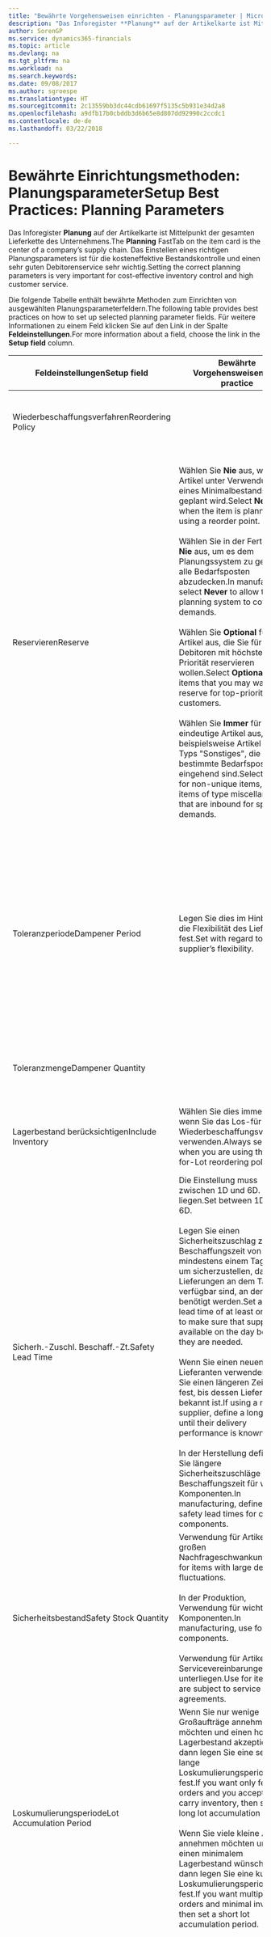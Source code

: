 ```yaml
---
title: "Bewährte Vorgehensweisen einrichten - Planungsparameter | Microsoft Docs"
description: "Das Inforegister **Planung** auf der Artikelkarte ist Mittelpunkt der gesamten Lieferkette des Unternehmens. Das Einstellen eines richtigen Planungsparameters ist für die kosteneffektive Bestandskontrolle und einen sehr guten Debitorenservice sehr wichtig."
author: SorenGP
ms.service: dynamics365-financials
ms.topic: article
ms.devlang: na
ms.tgt_pltfrm: na
ms.workload: na
ms.search.keywords: 
ms.date: 09/08/2017
ms.author: sgroespe
ms.translationtype: HT
ms.sourcegitcommit: 2c13559bb3dc44cdb61697f5135c5b931e34d2a8
ms.openlocfilehash: a9dfb17b0cbddb3d6b65e8d807dd92990c2ccdc1
ms.contentlocale: de-de
ms.lasthandoff: 03/22/2018

---
```

# <a name="setup-best-practices-planning-parameters"></a><span data-ttu-id="4bfb9-104">Bewährte Einrichtungsmethoden: Planungsparameter</span><span class="sxs-lookup"><span data-stu-id="4bfb9-104">Setup Best Practices: Planning Parameters</span></span>
<span data-ttu-id="4bfb9-105">Das Inforegister **Planung** auf der Artikelkarte ist Mittelpunkt der gesamten Lieferkette des Unternehmens.</span><span class="sxs-lookup"><span data-stu-id="4bfb9-105">The **Planning** FastTab on the item card is the center of a company’s supply chain.</span></span> <span data-ttu-id="4bfb9-106">Das Einstellen eines richtigen Planungsparameters ist für die kosteneffektive Bestandskontrolle und einen sehr guten Debitorenservice sehr wichtig.</span><span class="sxs-lookup"><span data-stu-id="4bfb9-106">Setting the correct planning parameters is very important for cost-effective inventory control and high customer service.</span></span>  

 <span data-ttu-id="4bfb9-107">Die folgende Tabelle enthält bewährte Methoden zum Einrichten von ausgewählten Planungsparameterfeldern.</span><span class="sxs-lookup"><span data-stu-id="4bfb9-107">The following table provides best practices on how to set up selected planning parameter fields.</span></span> <span data-ttu-id="4bfb9-108">Für weitere Informationen zu einem Feld klicken Sie auf den Link in der Spalte **Feldeinstellungen**.</span><span class="sxs-lookup"><span data-stu-id="4bfb9-108">For more information about a field, choose the link in the **Setup field** column.</span></span>  

|<span data-ttu-id="4bfb9-109">Feldeinstellungen</span><span class="sxs-lookup"><span data-stu-id="4bfb9-109">Setup field</span></span>|<span data-ttu-id="4bfb9-110">Bewährte Vorgehensweisen</span><span class="sxs-lookup"><span data-stu-id="4bfb9-110">Best practice</span></span>|<span data-ttu-id="4bfb9-111">Bemerkung</span><span class="sxs-lookup"><span data-stu-id="4bfb9-111">Comment</span></span>|  
|-----------------|-------------------|-------------|  
|<span data-ttu-id="4bfb9-112">Wiederbeschaffungsverfahren</span><span class="sxs-lookup"><span data-stu-id="4bfb9-112">Reordering Policy</span></span>||<span data-ttu-id="4bfb9-113">Weitere Informationen finden Sie unter [Bewährte Einrichtungsmethoden: Wiederbeschaffungsverfahren](setup-best-practices-reordering-policies.md).</span><span class="sxs-lookup"><span data-stu-id="4bfb9-113">For more information, see [Setup Best Practices: Reordering Policies](setup-best-practices-reordering-policies.md).</span></span>|  
|<span data-ttu-id="4bfb9-114">Reservieren</span><span class="sxs-lookup"><span data-stu-id="4bfb9-114">Reserve</span></span>|<span data-ttu-id="4bfb9-115">Wählen Sie **Nie** aus, wenn der Artikel unter Verwendung eines Minimalbestands geplant wird.</span><span class="sxs-lookup"><span data-stu-id="4bfb9-115">Select **Never** when the item is planned using a reorder point.</span></span><br /><br /> <span data-ttu-id="4bfb9-116">Wählen Sie in der Fertigung **Nie** aus, um es dem Planungssystem zu gestatten, alle Bedarfsposten abzudecken.</span><span class="sxs-lookup"><span data-stu-id="4bfb9-116">In manufacturing, select **Never** to allow the planning system to cover all demands.</span></span><br /><br /> <span data-ttu-id="4bfb9-117">Wählen Sie **Optional** für Artikel aus, die Sie für Debitoren mit höchster Priorität reservieren wollen.</span><span class="sxs-lookup"><span data-stu-id="4bfb9-117">Select **Optional** for items that you may want to reserve for top-priority customers.</span></span><br /><br /> <span data-ttu-id="4bfb9-118">Wählen Sie **Immer** für nicht eindeutige Artikel aus, wie beispielsweise Artikel des Typs "Sonstiges", die für bestimmte Bedarfsposten eingehend sind.</span><span class="sxs-lookup"><span data-stu-id="4bfb9-118">Select **Always** for non-unique items, such as items of type miscellaneous that are inbound for specific demands.</span></span>|<span data-ttu-id="4bfb9-119">Reservierungen wirken im Allgemeinen dem Zweck der Planung entgegen, nämlich einem Ausgleich zwischen Bedarf und Vorrat.</span><span class="sxs-lookup"><span data-stu-id="4bfb9-119">Reservations generally counteract the purpose of planning, which is to balance demand and supply.</span></span> <span data-ttu-id="4bfb9-120">Daher sollten Artikel, die für die Planung eingerichtet wurden, im Allgemeinen nicht reserviert werden.</span><span class="sxs-lookup"><span data-stu-id="4bfb9-120">Therefore, items that are set up for planning should generally not be reserved.</span></span><br /><br /> <span data-ttu-id="4bfb9-121">Wenn der Benutzer eine Lagerbestandsmenge für zukünftigen Bedarf reserviert, wird die Planungsgrundlage gestört, und der Minimalbestand funktioniert möglicherweise nicht ordnungsgemäß.</span><span class="sxs-lookup"><span data-stu-id="4bfb9-121">If the user reserves an inventory quantity for future demand, then the planning foundation will be disturbed, and the reorder point may not work correctly.</span></span> <span data-ttu-id="4bfb9-122">Selbst wenn der voraussichtliche Lagerbestand im Hinblick auf den Minimalbestand akzeptabel ist, stehen die Mengen möglicherweise aufgrund der Reservierung nicht zur Verfügung.</span><span class="sxs-lookup"><span data-stu-id="4bfb9-122">Even if the projected inventory level is acceptable with regard to the reorder point, the quantities may not be available because of the reservation.</span></span>|  
|<span data-ttu-id="4bfb9-123">Toleranzperiode</span><span class="sxs-lookup"><span data-stu-id="4bfb9-123">Dampener Period</span></span>|<span data-ttu-id="4bfb9-124">Legen Sie dies im Hinblick auf die Flexibilität des Lieferanten fest.</span><span class="sxs-lookup"><span data-stu-id="4bfb9-124">Set with regard to the supplier’s flexibility.</span></span>|<span data-ttu-id="4bfb9-125">Wenn der Lieferant Änderungen in letzter Minute an den Aufträgen akzeptiert, verwenden Sie eine längere Periode.</span><span class="sxs-lookup"><span data-stu-id="4bfb9-125">If the supplier accepts last-minute changes to orders, then use a longer period.</span></span> <span data-ttu-id="4bfb9-126">Wenn für den Lieferanten eine feste Planung erforderlich ist, dann halten Sie die Periode so kurz wie möglich.</span><span class="sxs-lookup"><span data-stu-id="4bfb9-126">If the supplier requires firm planning, then shorten your period as much as possible.</span></span><br /><br /> <span data-ttu-id="4bfb9-127">Informationen zur globalen Einrichtung, siehe [Designdetails: Planungsparameter](design-details-planning-parameters.md).</span><span class="sxs-lookup"><span data-stu-id="4bfb9-127">For information about the global setup, see [Design Details: Planning Parameters](design-details-planning-parameters.md).</span></span>|  
|<span data-ttu-id="4bfb9-128">Toleranzmenge</span><span class="sxs-lookup"><span data-stu-id="4bfb9-128">Dampener Quantity</span></span>||<span data-ttu-id="4bfb9-129">Informationen zur globalen Einrichtung, siehe [Designdetails: Planungsparameter](design-details-planning-parameters.md).</span><span class="sxs-lookup"><span data-stu-id="4bfb9-129">For information about the global setup, see [Design Details: Planning Parameters](design-details-planning-parameters.md).</span></span>|  
|<span data-ttu-id="4bfb9-130">Lagerbestand berücksichtigen</span><span class="sxs-lookup"><span data-stu-id="4bfb9-130">Include Inventory</span></span>|<span data-ttu-id="4bfb9-131">Wählen Sie dies immer aus, wenn Sie das Los-für-Los-Wiederbeschaffungsverfahren verwenden.</span><span class="sxs-lookup"><span data-stu-id="4bfb9-131">Always select when you are using the Lot-for-Lot reordering policy.</span></span>|<span data-ttu-id="4bfb9-132">Wählen Sie dies nur in bestimmten Fällen nicht aus, beispielsweise wenn keine Lagerartikel verkäuflich sind.</span><span class="sxs-lookup"><span data-stu-id="4bfb9-132">Do not select only in special situations, such as when inventory items are not sellable.</span></span>|  
|<span data-ttu-id="4bfb9-133">Sicherh.-Zuschl. Beschaff.-Zt.</span><span class="sxs-lookup"><span data-stu-id="4bfb9-133">Safety Lead Time</span></span>|<span data-ttu-id="4bfb9-134">Die Einstellung muss zwischen 1D und 6D. liegen.</span><span class="sxs-lookup"><span data-stu-id="4bfb9-134">Set between 1D and 6D.</span></span><br /><br /> <span data-ttu-id="4bfb9-135">Legen Sie einen Sicherheitszuschlag zur Beschaffungszeit von mindestens einem Tag fest, um sicherzustellen, dass die Lieferungen an dem Tag verfügbar sind, an dem sie benötigt werden.</span><span class="sxs-lookup"><span data-stu-id="4bfb9-135">Set a safety lead time of at least one day to make sure that supplies are available on the day before they are needed.</span></span><br /><br /> <span data-ttu-id="4bfb9-136">Wenn Sie einen neuen Lieferanten verwenden, legen Sie einen längeren Zeitraum fest, bis dessen Liefertreue bekannt ist.</span><span class="sxs-lookup"><span data-stu-id="4bfb9-136">If using a new supplier, define a longer time until their delivery performance is known.</span></span><br /><br /> <span data-ttu-id="4bfb9-137">In der Herstellung definieren Sie längere Sicherheitszuschläge zur Beschaffungszeit für wichtige Komponenten.</span><span class="sxs-lookup"><span data-stu-id="4bfb9-137">In manufacturing, define longer safety lead times for critical components.</span></span>|<span data-ttu-id="4bfb9-138">Vom System geplante Lieferungen, um zu vermeiden, dass am gleichen Tag, an dem Bestand nicht lieferbar ist, Bestand nicht lieferbar ist.</span><span class="sxs-lookup"><span data-stu-id="4bfb9-138">Supply that is planned by the system to avoid a stock-out will arrive on the same day that the stock-out occurs.</span></span> <span data-ttu-id="4bfb9-139">Dies kann sich möglicherweise als mehrere Stunden zu spät erweisen, wenn beispielsweise der Bedarf morgens erforderlich ist und die Lieferung am Nachmittag eingeht.</span><span class="sxs-lookup"><span data-stu-id="4bfb9-139">This may be several hours too late if, for example, the demand is needed in the morning and the supply arrives in the afternoon.</span></span> <span data-ttu-id="4bfb9-140">**Hinweis:** Das Feld **Sicherh.-Zuschl.-Zt.** verwendet den Basiskalender.</span><span class="sxs-lookup"><span data-stu-id="4bfb9-140">**Note:**  The **Safety Lead Time** field uses the base calendar.</span></span> <span data-ttu-id="4bfb9-141">Daher bedeutet 14T nicht notwendigerweise zwei Wochen.</span><span class="sxs-lookup"><span data-stu-id="4bfb9-141">Therefore, 14D is not necessarily two weeks.</span></span>|  
|<span data-ttu-id="4bfb9-142">Sicherheitsbestand</span><span class="sxs-lookup"><span data-stu-id="4bfb9-142">Safety Stock Quantity</span></span>|<span data-ttu-id="4bfb9-143">Verwendung für Artikel mit großen Nachfrageschwankungen.</span><span class="sxs-lookup"><span data-stu-id="4bfb9-143">Use for items with large demand fluctuations.</span></span><br /><br /> <span data-ttu-id="4bfb9-144">In der Produktion, Verwendung für wichtige Komponenten.</span><span class="sxs-lookup"><span data-stu-id="4bfb9-144">In manufacturing, use for critical components.</span></span><br /><br /> <span data-ttu-id="4bfb9-145">Verwendung für Artikel, die Servicevereinbarungen unterliegen.</span><span class="sxs-lookup"><span data-stu-id="4bfb9-145">Use for items that are subject to service agreements.</span></span>|<span data-ttu-id="4bfb9-146">Wenn das Feld **Minimalbestant** nicht ausgefüllt ist, dann dient der Sicherheitsbestand auch als Minimalbestand.</span><span class="sxs-lookup"><span data-stu-id="4bfb9-146">If the **Reorder Point** field is not filled, then the safety stock quantity also functions as a reorder point.</span></span>|  
|<span data-ttu-id="4bfb9-147">Loskumulierungsperiode</span><span class="sxs-lookup"><span data-stu-id="4bfb9-147">Lot Accumulation Period</span></span>|<span data-ttu-id="4bfb9-148">Wenn Sie nur wenige Großaufträge annehmen möchten und einen hohen Lagerbestand akzeptieren, dann legen Sie eine sehr lange Loskumulierungsperiode fest.</span><span class="sxs-lookup"><span data-stu-id="4bfb9-148">If you want only few big orders and you accept to carry inventory, then set a long lot accumulation period.</span></span><br /><br /> <span data-ttu-id="4bfb9-149">Wenn Sie viele kleine Aufträge annehmen möchten und sich einen minimalem Lagerbestand wünschen, dann legen Sie eine kurze Loskumulierungsperiode fest.</span><span class="sxs-lookup"><span data-stu-id="4bfb9-149">If you want multiple small orders and minimal inventory, then set a short lot accumulation period.</span></span>|<span data-ttu-id="4bfb9-150">Die Loskumulierungsperiode ist im Allgemeinen die längste Periode, in der Sie über Lagerbestand verfügen.</span><span class="sxs-lookup"><span data-stu-id="4bfb9-150">The lot accumulation period is generally the longest period that you will carry inventory.</span></span>|  
|<span data-ttu-id="4bfb9-151">Minimalbestand</span><span class="sxs-lookup"><span data-stu-id="4bfb9-151">Reorder Point</span></span>|<span data-ttu-id="4bfb9-152">Ermitteln Sie den Minimalbestand auf Basis des Anforderungsprofils des Artikels.</span><span class="sxs-lookup"><span data-stu-id="4bfb9-152">Base the reorder point on the item’s demand profile.</span></span>|<span data-ttu-id="4bfb9-153">Wenn laut historischen Daten während einer Beschaffungszeit von sieben Tagen der durchschnittliche Bedarf des Artikels 100 Einheiten beträgt, kann der Minimalbestand auf 100 festgelegt werden.</span><span class="sxs-lookup"><span data-stu-id="4bfb9-153">If historical data shows that the item’s average demand is 100 units during a lead time of seven days, then the reorder point can be set to 100 as a minimum.</span></span><br /><br /> <span data-ttu-id="4bfb9-154">Das bedeutet, dass bei einer Abnahme des Lagerbestands auf unter 100 Einheiten das Planungssystem die Wiederbeschaffung des Artikels vorschlägt, da für die Wiederbeschaffung sieben Tage benötigt werden und genügend Einheiten vorhanden sein müssen, um den Bedarf in diesen sieben Tagen zu decken.</span><span class="sxs-lookup"><span data-stu-id="4bfb9-154">This means that when the inventory level falls below 100 units, then the planning system will suggest to replenish because it takes seven days to supply the item, and there must be enough to cover the demand within those seven days.</span></span>|  
|<span data-ttu-id="4bfb9-155">Zeitrahmen</span><span class="sxs-lookup"><span data-stu-id="4bfb9-155">Time Bucket</span></span>|<span data-ttu-id="4bfb9-156">Ein leeres Feld bedeutet, dass der Lagerbestand jeden Tag überprüft wird.</span><span class="sxs-lookup"><span data-stu-id="4bfb9-156">Leave blank, meaning that the inventory level is checked every day.</span></span>|<span data-ttu-id="4bfb9-157">Bei täglicher Überprüfung des Lagerbestands ist eine optimale Planung des Minimalbestands sichergestellt.</span><span class="sxs-lookup"><span data-stu-id="4bfb9-157">Checking the inventory level every day ensures optimal reorder point planning.</span></span> <span data-ttu-id="4bfb9-158">**Hinweis:** Ein Zeitrahmen von 1W bedeutet, dass der Lagerbestand möglicherweise eine Woche bevor ein Beschaffungsauftrag vorgeschlagen wird, unter dem Minimalbestand liegt.</span><span class="sxs-lookup"><span data-stu-id="4bfb9-158">**Note:**  A time bucket of 1W means that the inventory level may be below the reorder point for one week before a supply order is suggested.</span></span>|  
|<span data-ttu-id="4bfb9-159">Rundungspräzision</span><span class="sxs-lookup"><span data-stu-id="4bfb9-159">Rounding Precision</span></span>|<span data-ttu-id="4bfb9-160">In der teuren Produktion auf 0,00001 festgelegt.</span><span class="sxs-lookup"><span data-stu-id="4bfb9-160">In expensive manufacturing, set to 0.00001.</span></span>|<span data-ttu-id="4bfb9-161">Große Rundungsmengen an Ausschuss oder Materialverbrauch können zu sehr hohen Lagerkosten führen.</span><span class="sxs-lookup"><span data-stu-id="4bfb9-161">Large rounding quantities of scrap or material consumption can amount to very large inventory costs.</span></span> <span data-ttu-id="4bfb9-162">Es kann daher von Bedeutung sein, die kleinste Rundungspräzision festzulegen, um diese potenziellen Kosten zu minimieren.</span><span class="sxs-lookup"><span data-stu-id="4bfb9-162">It may therefore be relevant to set the smallest rounding precision to minimize this potential cost.</span></span>|  

> [!NOTE]  
>  <span data-ttu-id="4bfb9-163">Die bewährten Methoden zu Planungsparametern auf Artikelkarten gelten auch für dieselben Felder auf Lagerhaltungsdatenkarten.</span><span class="sxs-lookup"><span data-stu-id="4bfb9-163">The best practices for planning parameters on item cards also apply to the same fields on SKU cards.</span></span>  
>   
>  <span data-ttu-id="4bfb9-164">Wenn Unternehmen den Bedarf an verschiedenen Lagerorten planen, empfiehlt es sich, für jeden Standort Lagerhaltungsdaten festzulegen und den gesamten Bedarf mit einem Wert im Feld **Lagerortcode** zu erstellen.</span><span class="sxs-lookup"><span data-stu-id="4bfb9-164">If companies plan for demand at different locations, then it is strongly advised to define SKUs for each location and that all demand is created by using a value in the **Location Code** field.</span></span> <span data-ttu-id="4bfb9-165">Weitere Informationen finden Sie unter [Designdetails: Bedarf an leerem Lagerort](design-details-demand-at-blank-location.md)</span><span class="sxs-lookup"><span data-stu-id="4bfb9-165">For more information, see [Design Details: Demand at Blank Location](design-details-demand-at-blank-location.md).</span></span>  

## <a name="see-also"></a><span data-ttu-id="4bfb9-166">Siehe auch</span><span class="sxs-lookup"><span data-stu-id="4bfb9-166">See Also</span></span>  
 <span data-ttu-id="4bfb9-167">[Bewährte Einrichtungsmethoden: Beschaffungsplanung](setup-best-practices-supply-planning.md) </span><span class="sxs-lookup"><span data-stu-id="4bfb9-167">[Setup Best Practices: Supply Planning](setup-best-practices-supply-planning.md) </span></span>  
 <span data-ttu-id="4bfb9-168">[Designdetails: Vorratsplanung](design-details-supply-planning.md) </span><span class="sxs-lookup"><span data-stu-id="4bfb9-168">[Design Details: Supply Planning](design-details-supply-planning.md) </span></span>  
 [<span data-ttu-id="4bfb9-169">Richten Sie komplexe Anwendungsbereiche mithilfe bewährter Methoden ein</span><span class="sxs-lookup"><span data-stu-id="4bfb9-169">Set Up Complex Application Areas Using Best Practices</span></span>](set-up-complex-application-areas-using-best-practices.md)  
 <span data-ttu-id="4bfb9-170">[Arbeiten mit [!INCLUDE[d365fin](includes/d365fin_md.md)]](ui-work-product.md)</span><span class="sxs-lookup"><span data-stu-id="4bfb9-170">[Working with [!INCLUDE[d365fin](includes/d365fin_md.md)]](ui-work-product.md)</span></span>

